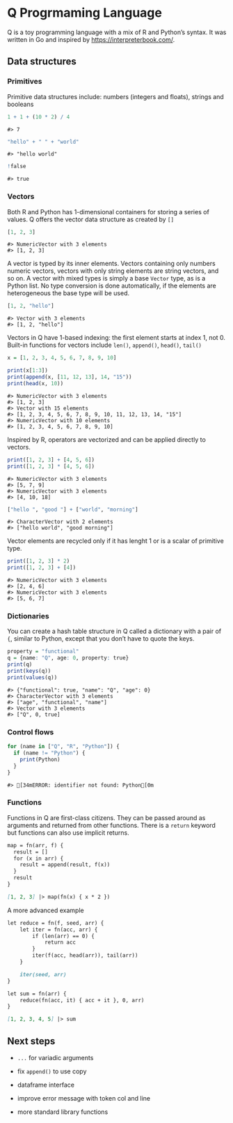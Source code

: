 Q Progrmaming Language
================

Q is a toy programming language with a mix of R and Python’s syntax. It
was written in Go and inspired by <https://interpreterbook.com/>.

## Data structures

### Primitives

Primitive data structures include: numbers (integers and floats),
strings and booleans

``` q
1 + 1 + (10 * 2) / 4
```

    #> 7

``` q
"hello" + " " + "world"
```

    #> "hello world"

``` q
!false
```

    #> true

### Vectors

Both R and Python has 1-dimensional containers for storing a series of
values. Q offers the vector data structure as created by `[]`

``` q
[1, 2, 3]
```

    #> NumericVector with 3 elements
    #> [1, 2, 3]

A vector is typed by its inner elements. Vectors containing only numbers
numeric vectors, vectors with only string elements are string vectors,
and so on. A vector with mixed types is simply a base `Vector` type, as
is a Python list. No type conversion is done automatically, if the
elements are heterogeneous the base type will be used.

``` q
[1, 2, "hello"]
```

    #> Vector with 3 elements
    #> [1, 2, "hello"]

Vectors in Q have 1-based indexing: the first element starts at index 1,
not 0. Built-in functions for vectors include `len()`, `append()`,
`head()`, `tail()`

``` q
x = [1, 2, 3, 4, 5, 6, 7, 8, 9, 10]

print(x[1:3])
print(append(x, [11, 12, 13], 14, "15"))
print(head(x, 10))
```

    #> NumericVector with 3 elements
    #> [1, 2, 3]
    #> Vector with 15 elements
    #> [1, 2, 3, 4, 5, 6, 7, 8, 9, 10, 11, 12, 13, 14, "15"]
    #> NumericVector with 10 elements
    #> [1, 2, 3, 4, 5, 6, 7, 8, 9, 10]

Inspired by R, operators are vectorized and can be applied directly to
vectors.

``` q
print([1, 2, 3] + [4, 5, 6])
print([1, 2, 3] * [4, 5, 6])
```

    #> NumericVector with 3 elements
    #> [5, 7, 9]
    #> NumericVector with 3 elements
    #> [4, 10, 18]

``` q
["hello ", "good "] + ["world", "morning"]
```

    #> CharacterVector with 2 elements
    #> ["hello world", "good morning"]

Vector elements are recycled only if it has lenght 1 or is a scalar of
primitive type.

``` q
print([1, 2, 3] * 2)
print([1, 2, 3] + [4])
```

    #> NumericVector with 3 elements
    #> [2, 4, 6]
    #> NumericVector with 3 elements
    #> [5, 6, 7]

### Dictionaries

You can create a hash table structure in Q called a dictionary with a
pair of `{`, similar to Python, except that you don’t have to quote the
keys.

``` q
property = "functional"
q = {name: "Q", age: 0, property: true}
print(q)
print(keys(q))
print(values(q))
```

    #> {"functional": true, "name": "Q", "age": 0}
    #> CharacterVector with 3 elements
    #> ["age", "functional", "name"]
    #> Vector with 3 elements
    #> ["Q", 0, true]

### Control flows

``` q
for (name in ["Q", "R", "Python"]) {
  if (name != "Python") {
    print(Python)
  }
}
```

    #> [34mERROR: identifier not found: Python[0m

### Functions

Functions in Q are first-class citizens. They can be passed around as
arguments and returned from other functions. There is a `return` keyword
but functions can also use implicit returns.

``` markdown
map = fn(arr, f) {
  result = []
  for (x in arr) {
    result = append(result, f(x))
  }
  result
}

[1, 2, 3] |> map(fn(x) { x * 2 })
```

A more advanced example

``` markdown
let reduce = fn(f, seed, arr) {
    let iter = fn(acc, arr) {
        if (len(arr) == 0) {
            return acc
        }
        iter(f(acc, head(arr)), tail(arr))
    }

    iter(seed, arr)
}

let sum = fn(arr) {
    reduce(fn(acc, it) { acc + it }, 0, arr)
}

[1, 2, 3, 4, 5] |> sum
```

## Next steps

- `...` for variadic arguments

- fix `append()` to use copy

- dataframe interface

- improve error message with token col and line

- more standard library functions
